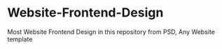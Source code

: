 # Website-Frontend-Design
Most Website Frontend Design in this repository from PSD, Any Website template
